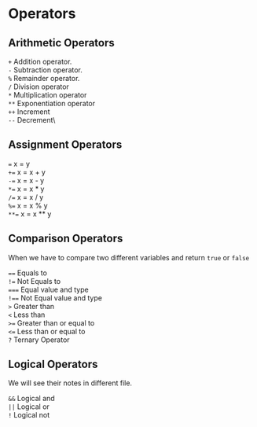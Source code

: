 # Operators

## Arithmetic Operators

`+` Addition operator.\
`-` Subtraction operator.\
`%` Remainder operator.\
`/` Division operator\
`*` Multiplication operator\
`**` Exponentiation operator\
`++` Increment\
`--` Decrement\

## Assignment Operators

`=` x = y\
`+=` x = x + y\
`-=` x = x - y\
`*=` x = x * y\
`/=` x = x / y\
`%=` x = x % y\
`**=` x = x ** y

## Comparison Operators

When we have to compare two different variables and return `true` or `false`

`==` Equals to\
`!=` Not Equals to\
`===` Equal value and type\
`!==` Not Equal value and type\
`>` Greater than\
`<` Less than\
`>=` Greater than or equal to\
`<=` Less than or equal to\
`?` Ternary Operator

## Logical Operators

We will see their notes in different file.

`&&` Logical and\
`||` Logical or\
`!` Logical not